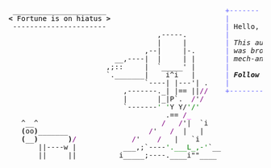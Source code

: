 <pre style="font-family:Menlo,'DejaVu Sans Mono',consolas,'Courier New',monospace"> ______________________                            <span style="color: #5f5fff; text-decoration-color: #5f5fff">+------- </span><span style="color: #5f5fff; text-decoration-color: #5f5fff; font-weight: bold">Saturday, 26 July 2025</span><span style="color: #5f5fff; text-decoration-color: #5f5fff"> -------+</span> <a href="https://www.informatik.uni-leipzig.de/~akiki/">Christopher Akiki</a>                
<span style="font-weight: bold">&lt;</span><span style="color: #000000; text-decoration-color: #000000"> Fortune is on hiatus </span><span style="font-weight: bold">&gt;</span>                           <span style="color: #5f5fff; text-decoration-color: #5f5fff">|</span>                                      <span style="color: #5f5fff; text-decoration-color: #5f5fff">|</span> ┣━━ Interests                    
 ----------------------                            <span style="color: #5f5fff; text-decoration-color: #5f5fff">|</span> Hello, friend.                       <span style="color: #5f5fff; text-decoration-color: #5f5fff">|</span> ┃   ┣━━ My cat                   
                                   ,-----.         <span style="color: #5f5fff; text-decoration-color: #5f5fff">|</span>                                      <span style="color: #5f5fff; text-decoration-color: #5f5fff">|</span> ┃   ┣━━ Representation Learning  
                                   |     |         <span style="color: #5f5fff; text-decoration-color: #5f5fff">|</span> <span style="font-style: italic">This auto-generated message panel </span>   <span style="color: #5f5fff; text-decoration-color: #5f5fff">|</span> ┃   ┣━━ Language Generation      
                                ,--|     |-.       <span style="color: #5f5fff; text-decoration-color: #5f5fff">|</span> <span style="font-style: italic">was brought to you by the </span><span style="font-weight: bold; font-style: italic"><a href="https://en.wikipedia.org/wiki/Cowsay">cowsay</a></span><span style="font-style: italic"> </span>    <span style="color: #5f5fff; text-decoration-color: #5f5fff">|</span> ┃   ┣━━ Text Mining              
                         __,----|  |     | |       <span style="color: #5f5fff; text-decoration-color: #5f5fff">|</span> <span style="font-style: italic">mech-and-cow, </span><span style="font-weight: bold; font-style: italic"><a href="https://en.wikipedia.org/wiki/Fortune_(Unix)">fortune</a></span><span style="font-style: italic"> and </span><span style="font-weight: bold; font-style: italic"><a href="https://github.com/willmcgugan/rich">Rich</a></span><span style="font-style: italic">. </span>     <span style="color: #5f5fff; text-decoration-color: #5f5fff">|</span> ┃   ┣━━ Dataset Creation         
                       ,;::     |  `_____&#x27; |       <span style="color: #5f5fff; text-decoration-color: #5f5fff">|</span>                                      <span style="color: #5f5fff; text-decoration-color: #5f5fff">|</span> ┃   ┗━━ TODO                     
                       `._______|    i^i   |       <span style="color: #5f5fff; text-decoration-color: #5f5fff">|</span> <span style="font-weight: bold; font-style: italic">Follow me on twitter: </span><span style="font-weight: bold; font-style: italic"><a href="https://twitter.com/christopher">@christopher</a></span>   <span style="color: #5f5fff; text-decoration-color: #5f5fff">|</span> ┣━━ Past Lives                   
                                `----| |---&#x27;| .    <span style="color: #5f5fff; text-decoration-color: #5f5fff">|</span>                                      <span style="color: #5f5fff; text-decoration-color: #5f5fff">|</span> ┃   ┣━━ Sociocultural antropology
                           ,-------._| |== ||<span style="color: #800080; text-decoration-color: #800080">//</span>    <span style="color: #5f5fff; text-decoration-color: #5f5fff">+--------------------------------------+</span> ┃   ┗━━ Network Engineering      
                           |       |_|P`.  <span style="color: #800080; text-decoration-color: #800080">/</span>&#x27;<span style="color: #800080; text-decoration-color: #800080">/</span>                                              ┣━━ Current Location             
                           `-------<span style="color: #008000; text-decoration-color: #008000">&#x27; &#x27;</span>Y Y/<span style="color: #008000; text-decoration-color: #008000">&#x27;/&#x27;</span>                                               ┃   ┗━━ Leipzig, Germany         
                                     .== <span style="color: #800080; text-decoration-color: #800080">/</span><span style="color: #ff00ff; text-decoration-color: #ff00ff">_</span>                                                 ┗━━ Previous Locations           
   ^__^                             <span style="color: #800080; text-decoration-color: #800080">/</span>   <span style="color: #800080; text-decoration-color: #800080">/</span>&#x27;|  `i                                                 ┣━━ Durham, England          
   <span style="font-weight: bold">(</span>oo<span style="font-weight: bold">)</span>_______                   <span style="color: #800080; text-decoration-color: #800080">/</span>&#x27;   <span style="color: #800080; text-decoration-color: #800080">/</span>  |   |                                                  ┗━━ Zouk Mikael, Lebanon     
   <span style="font-weight: bold">(</span>__<span style="font-weight: bold">)</span>       <span style="font-weight: bold">)</span><span style="color: #800080; text-decoration-color: #800080">/</span>             <span style="color: #800080; text-decoration-color: #800080">/</span>&#x27;    <span style="color: #800080; text-decoration-color: #800080">/</span>   |   `i                                                                                
       ||----w |           ___,;`----<span style="color: #008000; text-decoration-color: #008000">&#x27;.___L_,-&#x27;</span>`__                                                                           
       ||     ||          i_____;----.____i&quot;&quot;____                                                                            
                                                                                                                             
                                                                                                                             
</pre>
